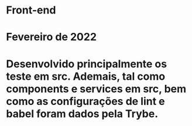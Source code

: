 # Front-end

# Fevereiro de 2022

# Desenvolvido principalmente os teste em src. Ademais, tal como components e services em src, bem como as configurações de lint e babel foram dados pela Trybe.